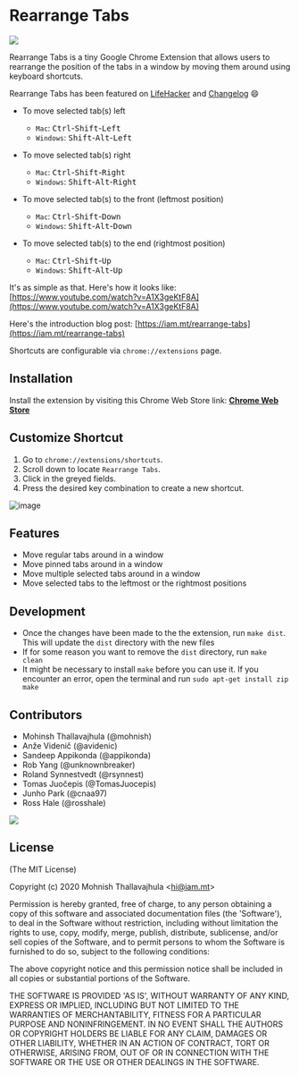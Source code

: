 # Rearrange Tabs

![](http://i.imgur.com/BFar404.png)

Rearrange Tabs is a tiny Google Chrome Extension that allows users
to rearrange the position of the tabs in a window by moving them
around using keyboard shortcuts.

Rearrange Tabs has been featured on [LifeHacker](http://lifehacker.com/this-extension-rearranges-chrome-tabs-with-keyboard-sho-1791622486) and [Changelog](http://email.changelog.com/t/t-9A7FDF4C536D63BF) :smile:

- To move selected tab(s) left

  - `Mac`: <kbd>Ctrl</kbd>-<kbd>Shift</kbd>-<kbd>Left</kbd>
  - `Windows`: <kbd>Shift</kbd>-<kbd>Alt</kbd>-<kbd>Left</kbd>

- To move selected tab(s) right

  - `Mac`: <kbd>Ctrl</kbd>-<kbd>Shift</kbd>-<kbd>Right</kbd>
  - `Windows`: <kbd>Shift</kbd>-<kbd>Alt</kbd>-<kbd>Right</kbd>

- To move selected tab(s) to the front (leftmost position)

  - `Mac`: <kbd>Ctrl</kbd>-<kbd>Shift</kbd>-<kbd>Down</kbd>
  - `Windows`: <kbd>Shift</kbd>-<kbd>Alt</kbd>-<kbd>Down</kbd>

- To move selected tab(s) to the end (rightmost position)

  - `Mac`: <kbd>Ctrl</kbd>-<kbd>Shift</kbd>-<kbd>Up</kbd>
  - `Windows`: <kbd>Shift</kbd>-<kbd>Alt</kbd>-<kbd>Up</kbd>

It's as simple as that. Here's how it looks like: [https://www.youtube.com/watch?v=A1X3geKtF8A](https://www.youtube.com/watch?v=A1X3geKtF8A)

Here's the introduction blog post: [https://iam.mt/rearrange-tabs](https://iam.mt/rearrange-tabs)

Shortcuts are configurable via `chrome://extensions` page.

## Installation

Install the extension by visiting this Chrome Web Store link: **[Chrome Web Store](https://chrome.google.com/webstore/detail/rearrange-tabs/ccnnhhnmpoffieppjjkhdakcoejcpbga)**

## Customize Shortcut

1. Go to `chrome://extensions/shortcuts`.
2. Scroll down to locate `Rearrange Tabs`.
3. Click in the greyed fields.
6. Press the desired key combination to create a new shortcut.

![image](https://user-images.githubusercontent.com/7259107/45467127-e57d4f80-b758-11e8-9976-fd62e20246f1.png)

## Features

- Move regular tabs around in a window
- Move pinned tabs around in a window
- Move multiple selected tabs around in a window
- Move selected tabs to the leftmost or the rightmost positions

## Development

- Once the changes have been made to the the extension, run `make dist`. This will update the `dist` directory with the new files
- If for some reason you want to remove the `dist` directory, run `make clean`
- It might be necessary to install `make` before you can use it. If you encounter an error, open the terminal and run `sudo apt-get install zip make`

## Contributors

- Mohinsh Thallavajhula (@mohnish)
- Anže Videnič (@avidenic)
- Sandeep Appikonda (@appikonda)
- Rob Yang (@unknownbreaker)
- Roland Synnestvedt (@rsynnest)
- Tomas Juočepis (@TomasJuocepis)
- Junho Park (@cnaa97)
- Ross Hale (@rosshale)

<a href="https://github.com/mohnish/rearrange-tabs/graphs/contributors">
  <img src="https://contrib.rocks/image?repo=mohnish/rearrange-tabs" />
</a>

## License

(The MIT License)

Copyright (c) 2020 Mohnish Thallavajhula &lt;hi@iam.mt&gt;

Permission is hereby granted, free of charge, to any person obtaining
a copy of this software and associated documentation files (the
'Software'), to deal in the Software without restriction, including
without limitation the rights to use, copy, modify, merge, publish,
distribute, sublicense, and/or sell copies of the Software, and to
permit persons to whom the Software is furnished to do so, subject to
the following conditions:

The above copyright notice and this permission notice shall be
included in all copies or substantial portions of the Software.

THE SOFTWARE IS PROVIDED 'AS IS', WITHOUT WARRANTY OF ANY KIND,
EXPRESS OR IMPLIED, INCLUDING BUT NOT LIMITED TO THE WARRANTIES OF
MERCHANTABILITY, FITNESS FOR A PARTICULAR PURPOSE AND NONINFRINGEMENT.
IN NO EVENT SHALL THE AUTHORS OR COPYRIGHT HOLDERS BE LIABLE FOR ANY
CLAIM, DAMAGES OR OTHER LIABILITY, WHETHER IN AN ACTION OF CONTRACT,
TORT OR OTHERWISE, ARISING FROM, OUT OF OR IN CONNECTION WITH THE
SOFTWARE OR THE USE OR OTHER DEALINGS IN THE SOFTWARE.
